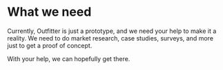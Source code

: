 # What we need
Currently, Outfitter is just a prototype, and we need your help to make it a reality. We need to do market research, case studies, surveys, and more just to get a proof of concept.

With your help, we can hopefully get there.
